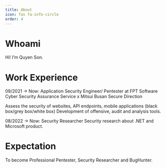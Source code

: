```yaml
---
title: About
icon: fas fa-info-circle
order: 4
---
```


# Whoami
Hi! I’m Quyen Son.

# Work Experience
09/2021 -> Now: Application Security Engineer/ Pentester at FPT Software Cyber Security Assurance Service x Mitsui Busan Secure Direction

Assess the security of websites, API endpoints, mobile applications (black box/grey box/white box)
Development of offensive, audit and analysis tools.

08/2022 -> Now: Security Researcher 
Security research about .NET and Microsoft product.

# Expectation
To become Professional Pentester, Security Researcher and BugHunter.
